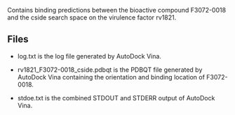 Contains binding predictions between the bioactive compound F3072-0018 and the cside search space on the virulence factor rv1821.

## Files

- log.txt is the log file generated by AutoDock Vina.

- rv1821_F3072-0018_cside.pdbqt is the PDBQT file generated by AutoDock Vina containing the orientation and binding location of F3072-0018.

- stdoe.txt is the combined STDOUT and STDERR output of AutoDock Vina.

